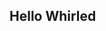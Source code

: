 ## Hello Whirled

<!--
**KevinKolb/KevinKolb** is a ✨ _special_ ✨ repository because its `README.md` (this file) appears on your GitHub profile.

Here are some ideas to get you started:

- 👯 I’m looking to collaborate on projects where the real world meets the internet.
- 💬 Ask me about New Orleans.
-->
